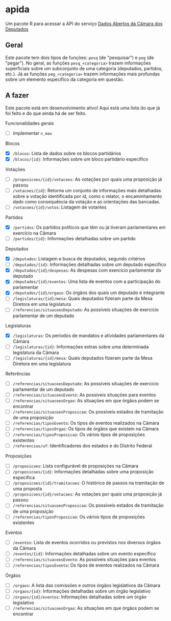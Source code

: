 # apida

Um pacote R para acessar a API do serviço [Dados Abertos da Câmara dos Deputados](https://dadosabertos.camara.leg.br/swagger/api.html)

## Geral

Este pacote tem dois tipos de funções: `pesq` (de "pesquisar") e `peg` (de "pegar").
No geral, as funções `pesq_<categoria>` trazem informações superficiais sobre um
subconjunto de uma categoria (deputados, partidos, etc.). Já as funções `peg_<categoria>`
trazem informações mais profundas sobre um elemento específico da categoria em questão.

## A fazer

Este pacote está em desenvolvimento ativo! Aqui está uma lista do que já foi feito
e do que ainda há de ser feito.

Funcionalidades gerais
- [ ] Implementar `n_max`

Blocos
- [X] `/blocos`: Lista de dados sobre os blocos partidários
- [X] `/blocos/{id}`: Informações sobre um bloco partidário específico

Votações
- [ ] `/proposicoes/{id}/votacoes`: As votações por quais uma proposição já passou
- [ ] `/votacoes/{id}`: Retorna um conjunto de informações mais detalhadas sobre a votação identificada por id, como o relator, o encaminhamento dado como consequência da votação e as orientações das bancadas.
- [ ] `/votacoes/{id}/votos`: Listagem de votantes

Partidos
- [X] `/partidos`: Os partidos políticos que têm ou já tiveram parlamentares em exercício na Câmara
- [ ] `/partidos/{id}`: Informações detalhadas sobre um partido

Deputados
- [X] `/deputados`: Listagem e busca de deputados, segundo critérios
- [ ] `/deputados/{id}`: Informações detalhadas sobre um deputado específico
- [X] `/deputados/{id}/despesas`: As despesas com exercício parlamentar do deputado
- [X] `/deputados/{id}/eventos`: Uma lista de eventos com a participação do parlamentar
- [X] `/deputados/{id}/orgaos`: Os órgãos dos quais um deputado é integrante
- [ ] `/legislaturas/{id}/mesa`: Quais deputados fizeram parte da Mesa Diretora em uma legislatura
- [ ] `/referencias/situacoesDeputado`: As possíveis situações de exercício parlamentar de um deputado

Legislaturas
- [X] `/legislaturas`: Os períodos de mandatos e atividades parlamentares da Câmara
- [ ] `/legislaturas/{id}`: Informações extras sobre uma determinada legislatura da Câmara
- [ ] `/legislaturas/{id}/mesa`: Quais deputados fizeram parte da Mesa Diretora em uma legislatura

Referências
- [ ] `/referencias/situacoesDeputado`: As possíveis situações de exercício parlamentar de um deputado
- [ ] `/referencias/situacoesEvento`: As possíveis situações para eventos
- [ ] `/referencias/situacoesOrgao`: As situações em que órgãos podem se encontrar
- [ ] `/referencias/situacoesProposicao`: Os possíveis estados de tramitação de uma proposição
- [ ] `/referencias/tiposEvento`: Os tipos de eventos realizados na Câmara
- [ ] `/referencias/tiposOrgao`: Os tipos de órgãos que existem na Câmara
- [ ] `/referencias/tiposProposicao`: Os vários tipos de proposições existentes
- [ ] `/referencias/uf`: Identificadores dos estados e do Distrito Federal

Proposições
- [ ] `/proposicoes`: Lista configurável de proposições na Câmara
- [ ] `/proposicoes/{id}`: Informações detalhadas sobre uma proposição específica
- [ ] `/proposicoes/{id}/tramitacoes`: O histórico de passos na tramitação de uma proposta
- [ ] `/proposicoes/{id}/votacoes`: As votações por quais uma proposição já passou
- [ ] `/referencias/situacoesProposicao`: Os possíveis estados de tramitação de uma proposição
- [ ] `/referencias/tiposProposicao`: Os vários tipos de proposições existentes

Eventos
- [ ] `/eventos`: Lista de eventos ocorridos ou previstos nos diversos órgãos da Câmara
- [ ] `/eventos/{id}`: Informações detalhadas sobre um evento específico
- [ ] `/referencias/situacoesEvento`: As possíveis situações para eventos
- [ ] `/referencias/tiposEvento`: Os tipos de eventos realizados na Câmara

Órgãos
- [ ] `/orgaos`: A lista das comissões e outros órgãos legislativos da Câmara
- [ ] `/orgaos/{id}`: Informações detalhadas sobre um órgão legislativo
- [ ] `/orgaos/{id}/eventos`: Informações detalhadas sobre um órgão legislativo
- [ ] `/referencias/situacoesOrgao`: As situações em que órgãos podem se encontrar